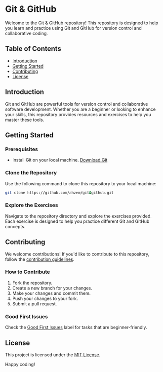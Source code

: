 # Git & GitHub

Welcome to the Git & GitHub repository! This repository is designed to help you learn and practice using Git and GitHub for version control and collaborative coding.

## Table of Contents

- [Introduction](#introduction)
- [Getting Started](#getting-started)
- [Contributing](#contributing)
- [License](#license)

## Introduction

Git and GitHub are powerful tools for version control and collaborative software development. Whether you are a beginner or looking to enhance your skills, this repository provides resources and exercises to help you master these tools.

## Getting Started

### Prerequisites

- Install Git on your local machine. [Download Git](https://git-scm.com/downloads)

### Clone the Repository

Use the following command to clone this repository to your local machine:

```bash
git clone https://github.com/ahzem/git&github.git
```

### Explore the Exercises

Navigate to the repository directory and explore the exercises provided. Each exercise is designed to help you practice different Git and GitHub concepts.

## Contributing

We welcome contributions! If you'd like to contribute to this repository, follow the [contribution guidelines](CONTRIBUTING.md).

### How to Contribute

1. Fork the repository.
2. Create a new branch for your changes.
3. Make your changes and commit them.
4. Push your changes to your fork.
5. Submit a pull request.

### Good First Issues

Check the [Good First Issues](https://github.com/ahzem/git&github/labels/good%20first%20issue) label for tasks that are beginner-friendly.

## License

This project is licensed under the [MIT License](LICENSE).

Happy coding!
